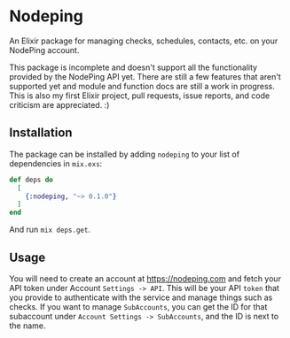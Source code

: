 # Nodeping

An Elixir package for managing checks, schedules, contacts, etc. on your NodePing account.

This package is incomplete and doesn't support all the functionality provided by the NodePing API yet.
There are still a few features that aren't supported yet and module and function docs are still a work in
progress. This is also my first Elixir project, pull requests, issue reports, and code criticism are
appreciated. :)

## Installation

The package can be installed
by adding `nodeping` to your list of dependencies in `mix.exs`:

```elixir
def deps do
  [
    {:nodeping, "~> 0.1.0"}
  ]
end
```

And run `mix deps.get`.

## Usage

You will need to create an account at https://nodeping.com and fetch your API token under Account `Settings -> API`.
This will be your API `token` that you provide to authenticate with the service and manage things such as checks.
If you want to manage `SubAccounts`, you can get the ID for that subaccount under `Account Settings -> SubAccounts`,
and the ID is next to the name.
